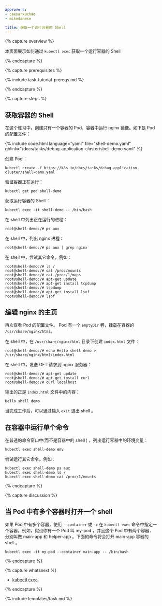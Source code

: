 ```yaml
---
approvers:
- caesarxuchao
- mikedanese

title: 获取一个运行容器的 Shell
---
```


{% capture overview %}



本页面展示如何通过 `kubectl exec` 获取一个运行容器的 Shell

{% endcapture %}


{% capture prerequisites %}

{% include task-tutorial-prereqs.md %}

{% endcapture %}


{% capture steps %}



## 获取容器的 Shell

在这个练习中，创建只有一个容器的 Pod，容器中运行 nginx 镜像。如下是 Pod  的配置文件：

{% include code.html language="yaml" file="shell-demo.yaml" ghlink="/docs/tasks/debug-application-cluster/shell-demo.yaml" %}



创建 Pod ：

```shell
kubectl create -f https://k8s.io/docs/tasks/debug-application-cluster/shell-demo.yaml
```



验证容器正在运行：

```shell
kubectl get pod shell-demo
```



获取运行容器的 Shell ：

```shell
kubectl exec -it shell-demo -- /bin/bash
```



在 shell 中列出正在运行的进程：

```shell
root@shell-demo:/# ps aux
```



在 shell 中，列出 nginx 进程：

```shell
root@shell-demo:/# ps aux | grep nginx
```



在 shell 中，尝试其它命令。例如：

```shell
root@shell-demo:/# ls /
root@shell-demo:/# cat /proc/mounts
root@shell-demo:/# cat /proc/1/maps
root@shell-demo:/# apt-get update
root@shell-demo:/# apt-get install tcpdump
root@shell-demo:/# tcpdump
root@shell-demo:/# apt-get install lsof
root@shell-demo:/# lsof
```



## 编辑 nginx 的主页

再次查看 Pod 的配置文件。 Pod 有一个 `emptyDir` 卷，挂载在容器的 `/usr/share/nginx/html`。



在 shell 中，在 `/usr/share/nginx/html` 目录下创建 `index.html` 文件：

```shell
root@shell-demo:/# echo Hello shell demo > /usr/share/nginx/html/index.html
```



在 shell 中，发送 GET 请求到 nginx 服务器：

```shell
root@shell-demo:/# apt-get update
root@shell-demo:/# apt-get install curl
root@shell-demo:/# curl localhost
```



输出的正是 `index.html` 文件中的内容：

```shell
Hello shell demo
```



当完成工作后，可以通过输入 `exit` 退出 shell 。 



## 在容器中运行单个命令

在普通的命令窗口中(而不是容器中的 shell ) ，列出运行容器中的环境变量：

```shell
kubectl exec shell-demo env
```



尝试运行其它命令。例如：

```shell
kubectl exec shell-demo ps aux
kubectl exec shell-demo ls /
kubectl exec shell-demo cat /proc/1/mounts
```

{% endcapture %}

{% capture discussion %}



## 当 Pod 中有多个容器时打开一个 shell

如果 Pod 中有多个容器，使用 `--container` 或 `-c` 在 `kubectl exec` 命令中指定一个容器。例如，假设你有一个 Pod 叫 my-pod ，并且这个 Pod 中有两个容器，分别叫做 main-app 和 helper-app 。下面的命令将会打开 main-app 容器的 shell 。

```shell
kubectl exec -it my-pod --container main-app -- /bin/bash
```

{% endcapture %}


{% capture whatsnext %}

* [kubectl exec](/docs/user-guide/kubectl/v1.6/#exec)

{% endcapture %}


{% include templates/task.md %}
